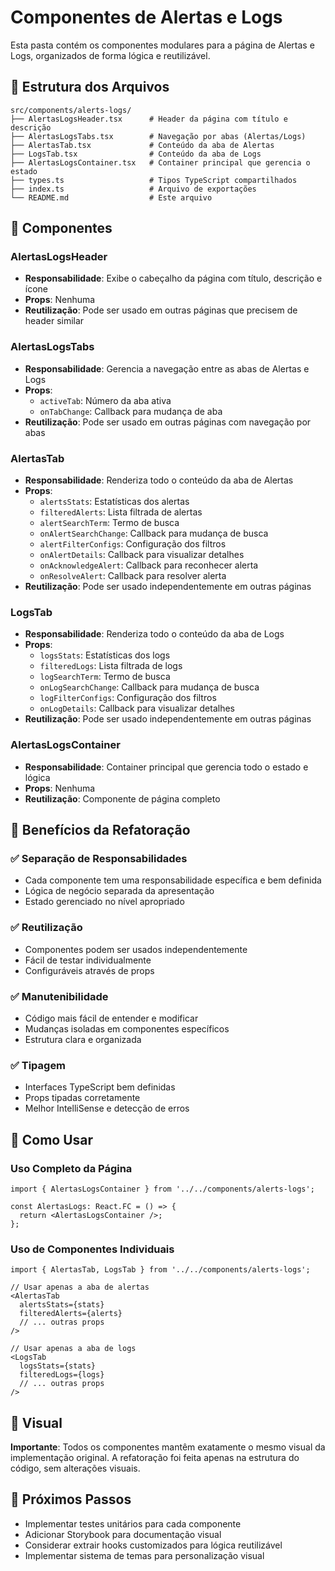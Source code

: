 # Componentes de Alertas e Logs

Esta pasta contém os componentes modulares para a página de Alertas e Logs, organizados de forma lógica e reutilizável.

## 📁 Estrutura dos Arquivos

```
src/components/alerts-logs/
├── AlertasLogsHeader.tsx      # Header da página com título e descrição
├── AlertasLogsTabs.tsx        # Navegação por abas (Alertas/Logs)
├── AlertasTab.tsx             # Conteúdo da aba de Alertas
├── LogsTab.tsx                # Conteúdo da aba de Logs
├── AlertasLogsContainer.tsx   # Container principal que gerencia o estado
├── types.ts                   # Tipos TypeScript compartilhados
├── index.ts                   # Arquivo de exportações
└── README.md                  # Este arquivo
```

## 🧩 Componentes

### AlertasLogsHeader
- **Responsabilidade**: Exibe o cabeçalho da página com título, descrição e ícone
- **Props**: Nenhuma
- **Reutilização**: Pode ser usado em outras páginas que precisem de header similar

### AlertasLogsTabs
- **Responsabilidade**: Gerencia a navegação entre as abas de Alertas e Logs
- **Props**:
  - `activeTab`: Número da aba ativa
  - `onTabChange`: Callback para mudança de aba
- **Reutilização**: Pode ser usado em outras páginas com navegação por abas

### AlertasTab
- **Responsabilidade**: Renderiza todo o conteúdo da aba de Alertas
- **Props**:
  - `alertsStats`: Estatísticas dos alertas
  - `filteredAlerts`: Lista filtrada de alertas
  - `alertSearchTerm`: Termo de busca
  - `onAlertSearchChange`: Callback para mudança de busca
  - `alertFilterConfigs`: Configuração dos filtros
  - `onAlertDetails`: Callback para visualizar detalhes
  - `onAcknowledgeAlert`: Callback para reconhecer alerta
  - `onResolveAlert`: Callback para resolver alerta
- **Reutilização**: Pode ser usado independentemente em outras páginas

### LogsTab
- **Responsabilidade**: Renderiza todo o conteúdo da aba de Logs
- **Props**:
  - `logsStats`: Estatísticas dos logs
  - `filteredLogs`: Lista filtrada de logs
  - `logSearchTerm`: Termo de busca
  - `onLogSearchChange`: Callback para mudança de busca
  - `logFilterConfigs`: Configuração dos filtros
  - `onLogDetails`: Callback para visualizar detalhes
- **Reutilização**: Pode ser usado independentemente em outras páginas

### AlertasLogsContainer
- **Responsabilidade**: Container principal que gerencia todo o estado e lógica
- **Props**: Nenhuma
- **Reutilização**: Componente de página completo

## 🎯 Benefícios da Refatoração

### ✅ **Separação de Responsabilidades**
- Cada componente tem uma responsabilidade específica e bem definida
- Lógica de negócio separada da apresentação
- Estado gerenciado no nível apropriado

### ✅ **Reutilização**
- Componentes podem ser usados independentemente
- Fácil de testar individualmente
- Configuráveis através de props

### ✅ **Manutenibilidade**
- Código mais fácil de entender e modificar
- Mudanças isoladas em componentes específicos
- Estrutura clara e organizada

### ✅ **Tipagem**
- Interfaces TypeScript bem definidas
- Props tipadas corretamente
- Melhor IntelliSense e detecção de erros

## 🔄 Como Usar

### Uso Completo da Página
```tsx
import { AlertasLogsContainer } from '../../components/alerts-logs';

const AlertasLogs: React.FC = () => {
  return <AlertasLogsContainer />;
};
```

### Uso de Componentes Individuais
```tsx
import { AlertasTab, LogsTab } from '../../components/alerts-logs';

// Usar apenas a aba de alertas
<AlertasTab 
  alertsStats={stats}
  filteredAlerts={alerts}
  // ... outras props
/>

// Usar apenas a aba de logs
<LogsTab 
  logsStats={stats}
  filteredLogs={logs}
  // ... outras props
/>
```

## 🎨 Visual

**Importante**: Todos os componentes mantêm exatamente o mesmo visual da implementação original. A refatoração foi feita apenas na estrutura do código, sem alterações visuais.

## 🚀 Próximos Passos

- Implementar testes unitários para cada componente
- Adicionar Storybook para documentação visual
- Considerar extrair hooks customizados para lógica reutilizável
- Implementar sistema de temas para personalização visual
